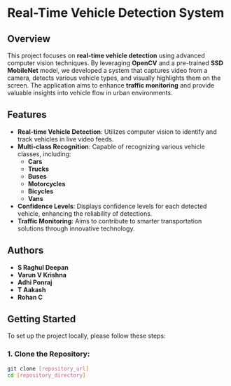 # Real-Time Vehicle Detection System

## Overview
This project focuses on **real-time vehicle detection** using advanced computer vision techniques. By leveraging **OpenCV** and a pre-trained **SSD MobileNet** model, we developed a system that captures video from a camera, detects various vehicle types, and visually highlights them on the screen. The application aims to enhance **traffic monitoring** and provide valuable insights into vehicle flow in urban environments.

## Features
- **Real-time Vehicle Detection**: Utilizes computer vision to identify and track vehicles in live video feeds.
- **Multi-class Recognition**: Capable of recognizing various vehicle classes, including:
  - **Cars**
  - **Trucks**
  - **Buses**
  - **Motorcycles**
  - **Bicycles**
  - **Vans**
- **Confidence Levels**: Displays confidence levels for each detected vehicle, enhancing the reliability of detections.
- **Traffic Monitoring**: Aims to contribute to smarter transportation solutions through innovative technology.

## Authors
- **S Raghul Deepan**
- **Varun V Krishna**
- **Adhi Ponraj**
- **T Aakash**
- **Rohan C**

## Getting Started
To set up the project locally, please follow these steps:

### 1. Clone the Repository:
```bash
git clone [repository_url]
cd [repository_directory]
